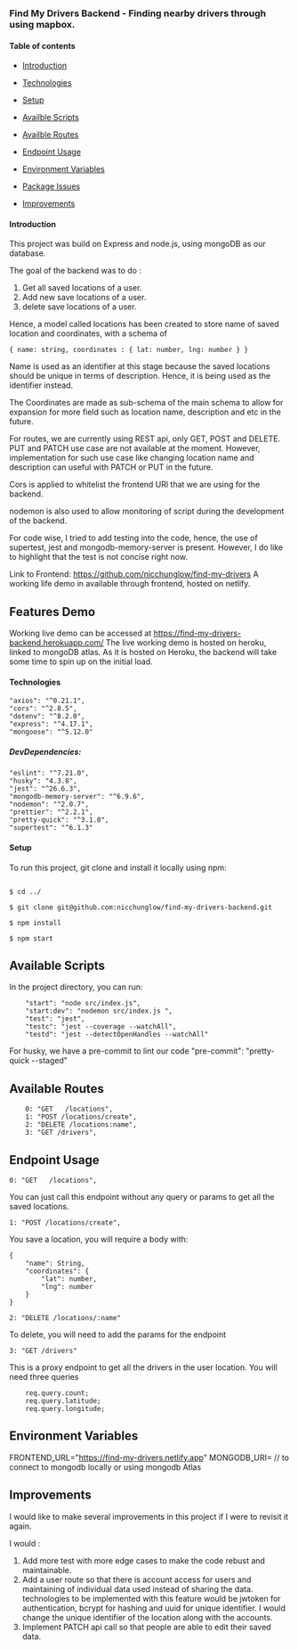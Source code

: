 ### Find My Drivers Backend - Finding nearby drivers through using mapbox.

#### Table of contents

- [Introduction](#Introduction)

- [Technologies](#Technologies)

- [Setup](#Setup)

- [Availble Scripts](#Available-Scripts)

- [Availble Routes](#Available-Routes)

- [Endpoint Usage](#Endpoint-Usage)

- [Environment Variables](#Environment-Variables)

- [Package Issues](#Package-issues)

- [Improvements](#Improvements)

#### Introduction

This project was build on Express and node.js, using mongoDB as our database.

The goal of the backend was to do :

1. Get all saved locations of a user.
2. Add new save locations of a user.
3. delete save locations of a user.

Hence, a model called locations has been created to store name of saved location and coordinates, with a schema of

```
{ name: string, coordinates : { lat: number, lng: number } }
```

Name is used as an identifier at this stage because the saved locations should be unique in terms of description. Hence, it is being used as the identifier instead.

The Coordinates are made as sub-schema of the main schema to allow for expansion for more field such as location name, description and etc in the future.

For routes, we are currently using REST api, only GET, POST and DELETE. PUT and PATCH use case are not available at the moment. However, implementation for such use case like changing location name and description can useful with PATCH or PUT in the future.

Cors is applied to whitelist the frontend URl that we are using for the backend.

nodemon is also used to allow monitoring of script during the development of the backend.

For code wise, I tried to add testing into the code, hence, the use of supertest, jest and mongodb-memory-server is present. However, I do like to highlight that the test is not concise right now.

Link to Frontend: https://github.com/nicchunglow/find-my-drivers
A working life demo in available through frontend, hosted on netlify.

## Features Demo

Working live demo can be accessed at https://find-my-drivers-backend.herokuapp.com/
The live working demo is hosted on heroku, linked to mongoDB atlas.
As it is hosted on Heroku, the backend will take some time to spin up on the initial load.

#### Technologies

    "axios": "^0.21.1",
    "cors": "^2.8.5",
    "dotenv": "^8.2.0",
    "express": "^4.17.1",
    "mongoose": "^5.12.0"

##### DevDependencies:

    "eslint": "^7.21.0",
    "husky": "4.3.8",
    "jest": "^26.6.3",
    "mongodb-memory-server": "^6.9.6",
    "nodemon": "^2.0.7",
    "prettier": "^2.2.1",
    "pretty-quick": "^3.1.0",
    "supertest": "^6.1.3"

#### Setup

To run this project, git clone and install it locally using npm:

```

$ cd ../

$ git clone git@github.com:nicchunglow/find-my-drivers-backend.git

$ npm install

$ npm start

```

## Available Scripts

In the project directory, you can run:

```
    "start": "node src/index.js",
    "start:dev": "nodemon src/index.js ",
    "test": "jest",
    "testc": "jest --coverage --watchAll",
    "testd": "jest --detectOpenHandles --watchAll"
```

For husky, we have a pre-commit to lint our code
"pre-commit": "pretty-quick --staged"

## Available Routes

```
    0: "GET   /locations",
    1: "POST /locations/create",
    2: "DELETE /locations:name",
    3: "GET /drivers",
```

## Endpoint Usage

    0: "GET   /locations",

You can just call this endpoint without any query or params to get all the saved locations.

    1: "POST /locations/create",

You save a location, you will require a body with:

```
{
    "name": String,
    "coordinates": {
        "lat": number,
        "lng": number
    }
}
```

    2: "DELETE /locations/:name"

To delete, you will need to add the params for the endpoint

    3: "GET /drivers"

This is a proxy endpoint to get all the drivers in the user location.
You will need three queries

```
    req.query.count;
    req.query.latitude;
    req.query.longitude;
```

## Environment Variables

FRONTEND_URL="https://find-my-drivers.netlify.app"
MONGODB_URI= // to connect to mongodb locally or using mongodb Atlas

## Improvements

I would like to make several improvements in this project if I were to revisit it again.

I would :

1. Add more test with more edge cases to make the code rebust and maintainable.
2. Add a user route so that there is account access for users and maintaining of individual data used instead of sharing the data.
   technologies to be implemented with this feature would be jwtoken for authentication, bcrypt for hashing and uuid for unique identifier. I would change the unique identifier of the location along with the accounts.
3. Implement PATCH api call so that people are able to edit their saved data.
